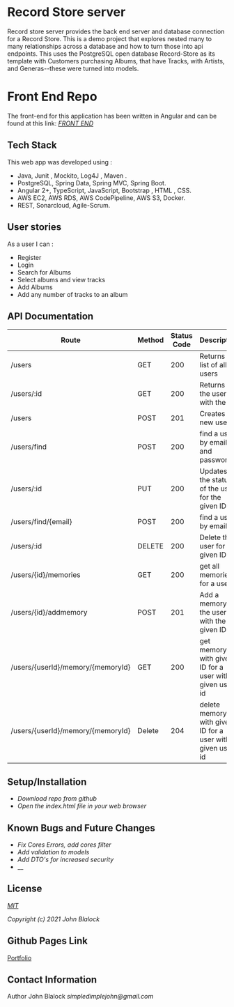# Record Store server

Record store server provides the back end server and database connection for a Record Store.  This is a demo project that explores nested many to many relationships across a database and how to turn those into api endpoints.  This uses the PostgreSQL open database Record-Store as its template with Customers purchasing Albums, that have Tracks, with Artists, and Generas--these were turned into models.

# Front End Repo

The front-end for this application has been written in Angular and can be found at this link:
_[FRONT END](https://github.com/simpledimplejohn/record-store-front-end)_

## Tech Stack

This web app was developed using : 
  * Java, Junit , Mockito, Log4J , Maven .
  * PostgreSQL, Spring Data, Spring MVC, Spring Boot.
  * Angular 2+, TypeScript, JavaScript, Bootstrap , HTML , CSS.
  *  AWS EC2, AWS RDS,  AWS CodePipeline, AWS S3, Docker.
  * REST,  Sonarcloud, Agile-Scrum. 



## User stories

As a user I can : 

- Register 
- Login
- Search for Albums
- Select albums and view tracks
- Add Albums
- Add any number of tracks to an album


## API Documentation

| Route                                                               | Method | Status Code | Description                                                         |
| ------------------------------------------------------------------- | ------ | ----------- | ------------------------------------------------------------------- |
| /users                                                              | GET    | 200         | Returns a list of all users                                          |
| /users/:id                                                           | GET    | 200         | Returns a the user with the id                                      |
| /users                                                            | POST   | 201         | Creates a new user                                                     |
| /users/find                                                       | POST   | 200        | find a user by email and password                                       |
| /users/:id                                                         | PUT    | 200         | Updates the status of the user for the given ID                       |
| /users/find/{email}                                                 | POST    | 200         | find a user by email                                                |
| /users/:id                                                         | DELETE    | 200         | Delete the user for the given ID                                   |
| /users/{id}/memories                                               | GET    | 200                                 | get all memories for a user |
| /users/{id}/addmemory                                       | POST   | 201         | Add a memory for the user with the given ID  |            
| /users/{userId}/memory/{memoryId}                                      | GET   | 200    |get memory with given ID for a user  with given user id  |         
| /users/{userId}/memory/{memoryId}                                      | Delete   | 204    |delete memory with given ID for a user  with given user id  |     


## Setup/Installation

* _Download repo from github_
* _Open the index.html file in your web browser_

## Known Bugs and Future Changes

* _Fix Cores Errors, add cores filter_
* _Add validation to models_
* _Add DTO's for increased security_
* __

## License

_[MIT](https://opensource.org/licenses/MIT)_

_Copyright (c) 2021 John Blalock_

## Github Pages Link

[Portfolio](https://simpledimplejohn.github.io/Career-Quiz/)

## Contact Information

Author John Blalock
_simpledimplejohn@gmail.com_